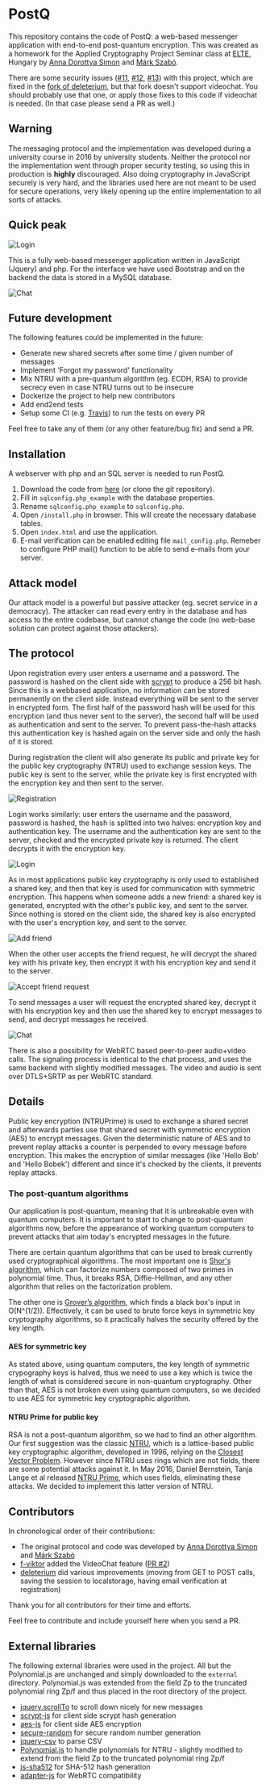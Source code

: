 # PostQ

This repository contains the code of PostQ: a web-based messenger application with end-to-end post-quantum encryption. This was created as a homework for the Applied Cryptography Project Seminar class at [ELTE](http://elte.hu/), Hungary by [Anna Dorottya Simon](https://github.com/annadorottya) and [Márk Szabó](https://github.com/markszabo/).

There are some security issues ([#11](https://github.com/markszabo/PostQ/issues/11), [#12](https://github.com/markszabo/PostQ/issues/12), [#13](https://github.com/markszabo/PostQ/issues/13)) with this project, which are fixed in the [fork of deleterium](https://github.com/deleterium/PostQ/tree/deleterium.info), but that fork doesn't support videochat. You should probably use that one, or apply those fixes to this code if videochat is needed. (In that case please send a PR as well.)

## Warning

The messaging protocol and the implementation was developed during a university course in 2016 by university students. Neither the protocol nor the implementation went through proper security testing, so using this in production is __highly__ discouraged. Also doing cryptography in JavaScript securely is very hard, and the libraries used here are not meant to be used for secure operations, very likely opening up the entire implementation to all sorts of attacks.

## Quick peak

![Login](https://github.com/markszabo/postq/raw/master/img/login.png "Login")

This is a fully web-based messenger application written in JavaScript (Jquery) and php. For the interface we have used Bootstrap and on the backend the data is stored in a MySQL database.

![Chat](https://github.com/markszabo/postq/raw/master/img/chat.png "Chat")

## Future development

The following features could be implemented in the future:
* Generate new shared secrets after some time / given number of messages
* Implement 'Forgot my password' functionality
* Mix NTRU with a pre-quantum algorithm (eg. ECDH, RSA) to provide secrecy even in case NTRU turns out to be insecure
* Dockerize the project to help new contributors
* Add end2end tests
* Setup some CI (e.g. [Travis](https://travis-ci.org/)) to run the tests on every PR 

Feel free to take any of them (or any other feature/bug fix) and send a PR.

## Installation

A webserver with php and an SQL server is needed to run PostQ.

1. Download the code from [here](https://github.com/markszabo/PostQ/archive/master.zip) (or clone the git repository).
2. Fill in `sqlconfig.php_example` with the database properties.
3. Rename `sqlconfig.php_example` to `sqlconfig.php`.
4. Open `/install.php` in browser. This will create the necessary database tables.
5. Open `index.html` and use the application.
6. E-mail verification can be enabled editing file `mail_config.php`. Remeber to configure PHP mail() function to be able to send e-mails from your server.

## Attack model

Our attack model is a powerful but passive attacker (eg. secret service in a democracy). The attacker can read every entry in the database and has access to the entire codebase, but cannot change the code (no web-base solution can protect against those attackers).

## The protocol

Upon registration every user enters a username and a password. The password is hashed on the client side with [scrypt](https://en.wikipedia.org/wiki/Scrypt) to produce a 256 bit hash. Since this is a webbased application, no information can be stored permanently on the client side. Instead everything will be sent to the server in encrypted form. The first half of the password hash will be used for this encryption (and thus never sent to the server), the second half will be used as authentication and sent to the server. To prevent pass-the-hash attacks this authentication key is hashed again on the server side and only the hash of it is stored.

During registration the client will also generate its public and private key for the public key cryptography (NTRU) used to exchange session keys. The public key is sent to the server, while the private key is first encrypted with the encryption key and then sent to the server.

![Registration](https://github.com/markszabo/postq/raw/master/img/fg_registration.png "Registration")

Login works similarly: user enters the username and the password, password is hashed, the hash is splitted into two halves: encryption key and authentication key. The username and the authentication key are sent to the server, checked and the encrypted private key is returned. The client decrypts it with the encryption key.

![Login](https://github.com/markszabo/postq/raw/master/img/fg_login.png "Login")

As in most applications public key cryptography is only used to established a shared key, and then that key is used for communication with symmetric encryption. This happens when someone adds a new friend: a shared key is generated, encrypted with the other's public key, and sent to the server. Since nothing is stored on the client side, the shared key is also encrypted with the user's encryption key, and sent to the server.

![Add friend](https://github.com/markszabo/postq/raw/master/img/fg_add_friend.png "Add friend")

When the other user accepts the friend request, he will decrypt the shared key with his private key, then encrypt it with his encryption key and send it to the server.

![Accept friend request](https://github.com/markszabo/postq/raw/master/img/fg_accept.png "Accept friend request")

To send messages a user will request the encrypted shared key, decrypt it with his encryption key and then use the shared key to encrypt messages to send, and decrypt messages he received.

![Chat](https://github.com/markszabo/postq/raw/master/img/fg_chat.png "Chat")

There is also a possibility for WebRTC based peer-to-peer audio+video calls. The signaling process is identical to the chat process, and uses the same backend with slightly modified messages. The video and audio is sent over DTLS+SRTP as per WebRTC standard.

## Details

Public key encryption (NTRUPrime) is used to exchange a shared secret and afterwards parties use that shared secret with symmetric encryption (AES) to encrypt messages. Given the deterministic nature of AES and to prevent replay attacks a counter is perpended to every message before encryption. This makes the encryption of similar messages (like 'Hello Bob' and 'Hello Bobek') different and since it's checked by the clients, it prevents replay attacks.

### The post-quantum algorithms

Our application is post-quantum, meaning that it is unbreakable even with quantum computers. It is important to start to change to post-quantum algorithms now, before the appearance of working quantum computers to prevent attacks that aim today's encrypted messages in the future.

There are certain quantum algorithms that can be used to break currently used cryptographical algorithms. The most important one is [Shor's algorithm](https://en.wikipedia.org/wiki/Shor's_algorithm), which can factorize numbers composed of two primes in polynomial time. Thus, it breaks RSA, Diffie-Hellman, and any other algorithm that relies on the factorization problem.

The other one is [Grover’s algorithm](https://en.wikipedia.org/wiki/Grover%27s_algorithm), which finds a black box's input in O(N^(1/2)). Effectively, it can be used to brute force keys in symmetric key cryptography algorithms, so it practically halves the security offered by the key length.

#### AES for symmetric key

As stated above, using quantum computers, the key length of symmetric crypography keys is halved, thus we need to use a key which is twice the length of what is considered secure in non-quantum cryptography. Other than that, AES is not broken even using quantum computers, so we decided to use AES for symmetric key cryptographic algorithm.

#### NTRU Prime for public key

RSA is not a post-quantum algorithm, so we had to find an other algorithm. Our first suggestion was the classic [NTRU](https://en.wikipedia.org/wiki/NTRU), which is a lattice-based public key cryptographic algorithm, developed in 1996, relying on the [Closest Vector Problem](https://en.wikipedia.org/wiki/Lattice_problem#Closest_vector_problem_.28CVP.29). However since NTRU uses rings which are not fields, there are some potential attacks against it. In May 2016, Daniel Bernstein, Tanja Lange et al released [NTRU Prime](https://ntruprime.cr.yp.to/ntruprime-20160511.pdf), which uses fields, eliminating these attacks. We decided to implement this latter version of NTRU.

## Contributors

In chronological order of their contributions:

* The original protocol and code was developed by [Anna Dorottya Simon](https://github.com/annadorottya) and [Márk Szabó](https://github.com/markszabo/)
* [f-viktor](https://github.com/f-viktor) added the VideoChat feature ([PR #2](https://github.com/markszabo/PostQ/pull/2))
* [deleterium](https://github.com/deleterium) did various improvements (moving from GET to POST calls, saving the session to localstorage, having email verification at registration)

Thank you for all contributors for their time and efforts. 

Feel free to contribute and include yourself here when you send a PR.

## External libraries

The following external libraries were used in the project. All but the Polynomial.js are unchanged and simply downloaded to the `external` directory. Polynomial.js was extended from the field Zp to the truncated polynomial ring Zp/f and thus placed in the root directory of the project.
* [jquery.scrollTo](https://github.com/flesler/jquery.scrollTo) to scroll down nicely for new messages
* [scrypt-js](https://github.com/ricmoo/scrypt-js) for client side scrypt hash generation
* [aes-js](https://github.com/ricmoo/aes-js) for client side AES encryption
* [secure-random](https://github.com/jprichardson/secure-random) for secure random number generation
* [jquery-csv](https://github.com/evanplaice/jquery-csv) to parse CSV
* [Polynomial.js](https://github.com/infusion/Polynomial.js/) to handle polynomials for NTRU - slightly modified to extend from the field Zp to the truncated polynomial ring Zp/f
* [js-sha512](https://github.com/emn178/js-sha512) for SHA-512 hash generation
* [adapter-js](https://webrtc.github.io/adapter/adapter-latest.js) for WebRTC compatibility
